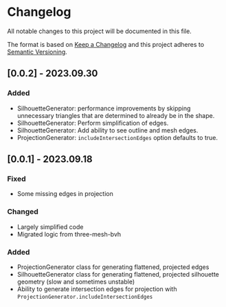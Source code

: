 # Changelog
All notable changes to this project will be documented in this file.

The format is based on [Keep a Changelog](http://keepachangelog.com/en/1.0.0/)
and this project adheres to [Semantic Versioning](http://semver.org/spec/v2.0.0.html).

## [0.0.2] - 2023.09.30

### Added
- SilhouetteGenerator: performance improvements by skipping unnecessary triangles that are determined to already be in the shape.
- SilhouetteGenerator: Perform simplification of edges.
- SilhouetteGenerator: Add ability to see outline and mesh edges.
- ProjectionGenerator: `includeIntersectionEdges` option defaults to true.

## [0.0.1] - 2023.09.18

### Fixed
- Some missing edges in projection

### Changed
- Largely simplified code
- Migrated logic from three-mesh-bvh

### Added
- ProjectionGenerator class for generating flattened, projected edges
- SilhouetteGenerator class for generating flattened, projected silhouette geometry (slow and sometimes unstable)
- Ability to generate intersection edges for projection with `ProjectionGenerator.includeIntersectionEdges`

